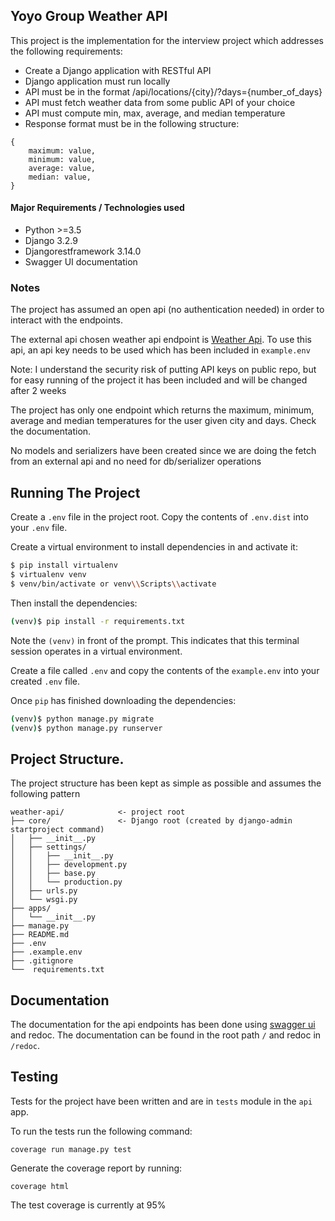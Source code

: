 ## Yoyo Group Weather API

This project is the implementation for the interview project which addresses
the following requirements:
- Create a Django application with RESTful API
- Django application must run locally
- API must be in the format /api/locations/{city}/?days={number_of_days}
- API must fetch weather data from some public API of your choice
- API must compute min, max, average, and median temperature
- Response format must be in the following structure:
```    
{
    maximum: value,
    minimum: value,
    average: value,
    median: value,
}
```

#### Major Requirements / Technologies used
- Python >=3.5
- Django 3.2.9
- Djangorestframework 3.14.0
- Swagger UI documentation

### Notes

The project has assumed an open api (no authentication needed) in order to interact
with the endpoints.

The external api chosen weather api endpoint is [Weather Api](https://www.weatherapi.com/).
To use this api, an api key needs to be used which has been included in `example.env`

Note: I understand the security risk of putting API keys on public repo, but for easy running of
the project it has been included and will be changed after 2 weeks

The project has only one endpoint which returns the maximum, minimum, average and
median temperatures for the user given city and days. Check the documentation.

No models and serializers have been created since we are doing the fetch from an
external api and no need for db/serializer operations


## Running The Project
Create a `.env` file in the project root.
Copy the contents of `.env.dist` into your `.env` file.


Create a virtual environment to install dependencies in and activate it:

```sh
$ pip install virtualenv
$ virtualenv venv
$ venv/bin/activate or venv\\Scripts\\activate 
```

Then install the dependencies:

```sh
(venv)$ pip install -r requirements.txt
```
Note the `(venv)` in front of the prompt. This indicates that this terminal
session operates in a virtual environment.

Create a file called `.env` and copy the contents of the `example.env` into your
created `.env` file.

Once `pip` has finished downloading the dependencies:
```sh
(venv)$ python manage.py migrate
(venv)$ python manage.py runserver
```


## Project Structure.
The project structure has been kept as simple as possible and assumes the following
pattern

```tree
weather-api/            <- project root
├── core/               <- Django root (created by django-admin startproject command)
│   ├── __init__.py
│   ├── settings/
│   │   ├── __init__.py
│   │   ├── development.py
│   │   ├── base.py 
│   │   └── production.py
│   ├── urls.py
│   └── wsgi.py
├── apps/
│   └── __init__.py
├── manage.py
├── README.md
├── .env
├── .example.env
├── .gitignore
└──  requirements.txt
```

## Documentation
The documentation for the api endpoints has been done using [swagger ui](https://swagger.io/tools/swagger-ui/)
and redoc. The documentation can be found in the root path `/` and redoc in `/redoc`.


## Testing
Tests for the project have been written and are in `tests` module in the `api` app.

To run the tests run the following command:
```shell
coverage run manage.py test
```

Generate the coverage report by running:
```shell
coverage html
```

The test coverage is currently at 95%

